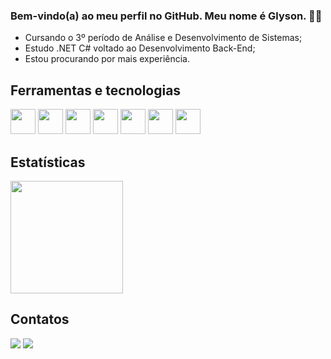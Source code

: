 ### Bem-vindo(a) ao meu perfil no GitHub. Meu nome é Glyson. 👋😄

- Cursando o 3º período de Análise e Desenvolvimento de Sistemas;
- Estudo .NET C# voltado ao Desenvolvimento Back-End;
- Estou procurando por mais experiência.


## Ferramentas e tecnologias
<div>
  <img src="https://cdn.jsdelivr.net/gh/devicons/devicon/icons/csharp/csharp-original.svg" width="40" height="40" /> 
  <img src="https://upload.wikimedia.org/wikipedia/commons/7/7d/Microsoft_.NET_logo.svg" width="40" height="40"/>
  <img src="https://cdn.jsdelivr.net/gh/devicons/devicon/icons/vuejs/vuejs-original.svg" width="40" height="40" /> 
  <img src="https://cdn.jsdelivr.net/gh/devicons/devicon/icons/mysql/mysql-original.svg" width="40" height="40"/> 
  <img src="https://cdn.jsdelivr.net/gh/devicons/devicon/icons/python/python-original.svg" width="40" height="40" /> 
  <img src="https://cdn.jsdelivr.net/gh/devicons/devicon/icons/html5/html5-plain-wordmark.svg" width="40" height="40"/> 
  <img src="https://cdn.jsdelivr.net/gh/devicons/devicon/icons/git/git-original.svg" width="40" height="40" />
</div>


## Estatísticas
<div>
<a href="https://github.com/Glysonn">
<img height="180em" src="https://github-readme-stats.vercel.app/api/top-langs/?username=Glysonn&layout=compact&langs_count=7&theme=dracula"/>
</a>
</div>


## Contatos
<div>
<a href = "mailto:kauaglyson@gmail.com"><img src="https://img.shields.io/badge/Gmail-D14836?style=for-the-badge&logo=gmail&logoColor=white" target="_blank"></a>
<a href="https://www.linkedin.com/in/glyson-kauã-a87963211/" target="_blank"><img src="https://img.shields.io/badge/-LinkedIn-%230077B5?style=for-the-badge&logo=linkedin&logoColor=white" target="_blank"></a>   
</div>
